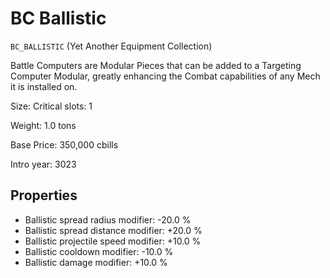 # BC Ballistic

`BC_BALLISTIC` (Yet Another Equipment Collection)

Battle Computers are Modular Pieces that can be added to a Targeting Computer Modular, greatly enhancing the Combat capabilities of any Mech it is installed on.

Size: Critical slots: 1

Weight: 1.0 tons

Base Price: 350,000 cbills

Intro year: 3023

## Properties
* Ballistic spread radius modifier: -20.0 %
* Ballistic spread distance modifier: +20.0 %
* Ballistic projectile speed modifier: +10.0 %
* Ballistic cooldown modifier: -10.0 %
* Ballistic damage modifier: +10.0 %
